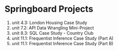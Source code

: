 # Springboard Projects
01. unit 4.3: London Housing Case Study
02. unit 7.2: API Data Wrangling Mini-Project
03. unit 8.3: SQL Case Study - Country Club
04. unit 11.1: Frequentist Inference Case Study (Part A)
05. unit 11.1: Frequentist Inference Case Study (Part B)